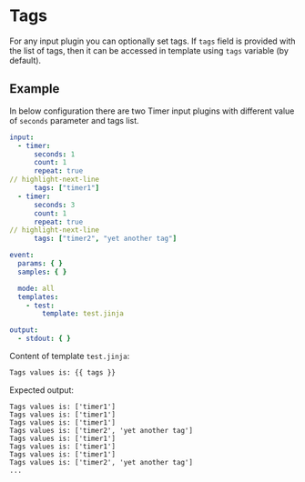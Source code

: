 # Tags

For any input plugin you can optionally set tags. If `tags` field is provided with the list of tags, then it can be accessed in template using `tags` variable (by default).

## Example

In below configuration there are two Timer input plugins with different value of `seconds` parameter and tags list.
```yaml
input:
  - timer:
      seconds: 1
      count: 1
      repeat: true
// highlight-next-line
      tags: ["timer1"]
  - timer:
      seconds: 3
      count: 1
      repeat: true
// highlight-next-line
      tags: ["timer2", "yet another tag"]

event:
  params: { }
  samples: { }

  mode: all
  templates:
    - test:
        template: test.jinja

output:
  - stdout: { }
```

Content of template `test.jinja`:
```txt
Tags values is: {{ tags }}
```

Expected output:
```
Tags values is: ['timer1']
Tags values is: ['timer1']
Tags values is: ['timer1']
Tags values is: ['timer2', 'yet another tag']
Tags values is: ['timer1']
Tags values is: ['timer1']
Tags values is: ['timer1']
Tags values is: ['timer2', 'yet another tag']
...
```
